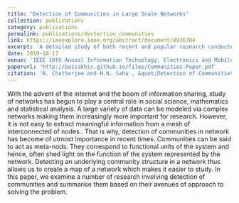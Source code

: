 ```yaml
---
title: "Detection of Communities in Large Scale Networks"
collection: publications
category: publications
permalink: publications/dectection_communities
link: https://ieeexplore.ieee.org/abstract/document/8936304
excerpt: 'A detailed study of both recent and popular research conducted on community detection in networks, categorized by the type of metric used. This work discusses the benefits and shortcomings of each metric and attempts to present a comprehensive summary.'
date: 2019-10-17
venue: 'IEEE 10th Annual Information Technology, Electronics and Mobile Communication Conference (IEMCON)'
paperurl: 'http://baisakhic.github.io/files/Communities-Paper.pdf'
citation: 'B. Chatterjee and H.N. Saha , &quot;Detection of Communities in Large Scale Networks,&quot; <i> 2019 IEEE 10th Annual Information Technology, Electronics and Mobile Communication Conference (IEMCON), Vancouver, BC, Canada, 2019, pp. 1051-1060,</i> doi: 10.1109/IEMCON.2019.8936304.'
---
```


With the advent of the internet and the boom of information sharing, study of networks has begun to play a central role in social science, mathematics and statistical analysis. A large variety of data can be modeled via complex networks making them increasingly more important for research. However, it is not easy to extract meaningful information from a mesh of interconnected of nodes.. That is why, detection of communities in network has become of utmost importance in recent times. Communities can be said to act as meta-nods. They correspond to functional units of the system and hence, often shed light on the function of the system represented by the network. Detecting an underlying community structure in a network thus allows us to create a map of a network which makes it easier to study. In this paper, we examine a number of research involving detection of communities and summarise them based on their avenues of approach to solving the problem.